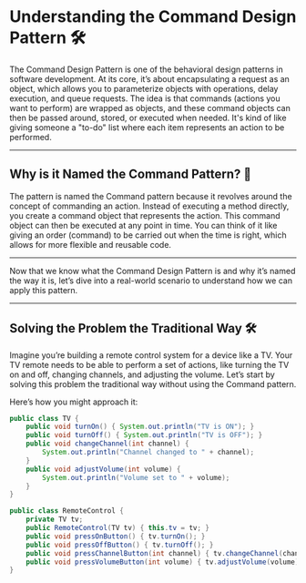 # Understanding the Command Design Pattern 🛠️

The Command Design Pattern is one of the behavioral design patterns in software development. At its core, it’s about encapsulating a request as an object, which allows you to parameterize objects with operations, delay execution, and queue requests. The idea is that commands (actions you want to perform) are wrapped as objects, and these command objects can then be passed around, stored, or executed when needed. It's kind of like giving someone a "to-do" list where each item represents an action to be performed.

---

## Why is it Named the Command Pattern? 📝

The pattern is named the Command pattern because it revolves around the concept of commanding an action. Instead of executing a method directly, you create a command object that represents the action. This command object can then be executed at any point in time. You can think of it like giving an order (command) to be carried out when the time is right, which allows for more flexible and reusable code.

---

Now that we know what the Command Design Pattern is and why it’s named the way it is, let’s dive into a real-world scenario to understand how we can apply this pattern.

---

## Solving the Problem the Traditional Way 🛠️

Imagine you’re building a remote control system for a device like a TV. Your TV remote needs to be able to perform a set of actions, like turning the TV on and off, changing channels, and adjusting the volume. Let’s start by solving this problem the traditional way without using the Command pattern.

Here’s how you might approach it:

```java
public class TV {
    public void turnOn() { System.out.println("TV is ON"); }
    public void turnOff() { System.out.println("TV is OFF"); }
    public void changeChannel(int channel) {
        System.out.println("Channel changed to " + channel);
    }
    public void adjustVolume(int volume) {
        System.out.println("Volume set to " + volume);
    }
}

public class RemoteControl {
    private TV tv;
    public RemoteControl(TV tv) { this.tv = tv; }
    public void pressOnButton() { tv.turnOn(); }
    public void pressOffButton() { tv.turnOff(); }
    public void pressChannelButton(int channel) { tv.changeChannel(channel); }
    public void pressVolumeButton(int volume) { tv.adjustVolume(volume); }
}